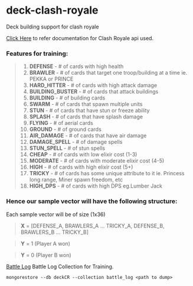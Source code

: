 # deck-clash-royale
Deck building support for clash royale

[Click Here](https://developer.clashroyale.com/#/documentation) to refer documentation for Clash Royale api used.


### Features for training:
> 01. **DEFENSE** - # of cards with high health
> 02. **BRAWLER** - # of cards that target one troop/building at a time ie. PEKKA or PRINCE
> 03. **HARD_HITTER** - # of cards with high attack damage
> 04. **BUILDING_BUSTER** - # of cards that attack buildings
> 05. **BUILDING** - # of building  cards
> 06. **SWARM** - # of cards that spawn multiple units
> 07. **STUN** - # of cards that have stun or freeze ability
> 08. **SPLASH** - # of cards that have splash damage
> 09. **FLYING** - # of aerial cards
> 10. **GROUND** - # of ground cards
> 11. **AIR_DAMAGE** - # of cards that have air damage
> 12. **DAMAGE_SPELL** - # of damage spells
> 13. **STUN_SPELL** - # of stun spells
> 14. **CHEAP** - # of cards with low elixir cost (1-3)
> 15. **MODERATE** - # of cards with moderate elixir cost (4-5)
> 16. **HIGH** - # of cards with high elixir cost (5+)
> 17. **TRICKY** - # of cards has some unique attribute to it ie. Princess long range, Miner spawn freedom, etc
> 18. **HIGH_DPS** - # of cards with high DPS eg.Lumber Jack

### Hence our sample vector will have the following structure:
Each sample vector will be of size (1x36)
> **X** = [DEFENSE_A, BRAWLERS_A ... TRICKY_A, DEFENSE_B, BRAWLERS_B ... TRICKY_B]

> **Y** = 1 (Player A won)

> **Y** = 0 (Player B won)

[Battle Log](https://drive.google.com/open?id=1-Ilc_i0TPVhZAl9BmVk_VRXlkF34stL-)
Battle Log Collection for Training.
```
mongorestore --db deckCR --collection battle_log <path to dump>
```